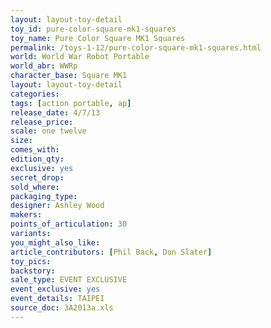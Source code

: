 ```yaml
---
layout: layout-toy-detail 
toy_id: pure-color-square-mk1-squares
toy_name: Pure Color Square MK1 Squares
permalink: /toys-1-12/pure-color-square-mk1-squares.html
world: World War Robot Portable
world_abr: WWRp
character_base: Square MK1
layout: layout-toy-detail
categories: 
tags: [action portable, ap] 
release_date: 4/7/13
release_price: 
scale: one twelve
size: 
comes_with: 
edition_qty: 
exclusive: yes
secret_drop: 
sold_where: 
packaging_type: 
designer: Ashley Wood
makers: 
points_of_articulation: 30
variants: 
you_might_also_like: 
article_contributors: [Phil Back, Don Slater]
toy_pics: 
backstory: 
sale_type: EVENT EXCLUSIVE
event_exclusive: yes
event_details: TAIPEI
source_doc: 3A2013a.xls
---
```

